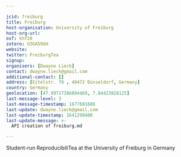 ```yaml
---

jcid: freiburg
title: Freiburg
host-organisation: University of Freiburg
host-org-url: 
osf: khf28
zotero: U3GA59GH
website: 
twitter: FreiburgTea
signup: 
organisers: [Dwayne Lieck]
contact: dwayne.lieck@gmail.com
additional-contact: []
address: [Eitelstr. 70 , 40472 Düsseldorf, Germany]
country: Germany
geolocation: [47.99727386804469, 7.84423828125]
last-message-level: 3
last-message-timestamp: 1677681686
last-update: dwayne.lieck@gmail.com
last-update-timestamp: 1641290400
last-update-message: >-
  API creation of freiburg.md

---
```


Student-run ReproducibiliTea at the University of Freiburg in Germany
